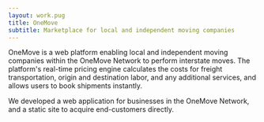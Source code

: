 ```yaml
---
layout: work.pug
title: OneMove
subtitle: Marketplace for local and independent moving companies
---
```


OneMove is a web platform enabling local and independent moving companies within the OneMove Network to perform interstate moves. The platform's real-time pricing engine calculates the costs for freight transportation, origin and destination labor, and any additional services, and allows users to book shipments instantly.

We developed a web application for businesses in the OneMove Network, and a static site to acquire end-customers directly.